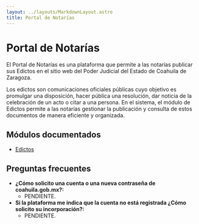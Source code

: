 ```yaml
---
layout: ../layouts/MarkdownLayout.astro
title: Portal de Notarías
---
```


# Portal de Notarías

El Portal de Notarías es una plataforma que permite a las notarías publicar sus Edictos en el sitio web del Poder Judicial del Estado de Coahuila de Zaragoza.

Los edictos son comunicaciones oficiales públicas cuyo objetivo es promulgar una disposición, hacer pública una resolución, dar noticia de la celebración de un acto o citar a una persona. En el sistema, el módulo de Edictos permite a las notarías gestionar la publicación y consulta de estos documentos de manera eficiente y organizada.

## Módulos documentados

- [Edictos](/portal_notarias/edictos)

## Preguntas frecuentes

- **¿Cómo solicito una cuenta o una nueva contraseña de coahuila.gob.mx?:**
    - PENDIENTE.
- **Si la plataforma me indica que la cuenta no está registrada ¿Cómo solicito su incorporación?:**
    - PENDIENTE.
